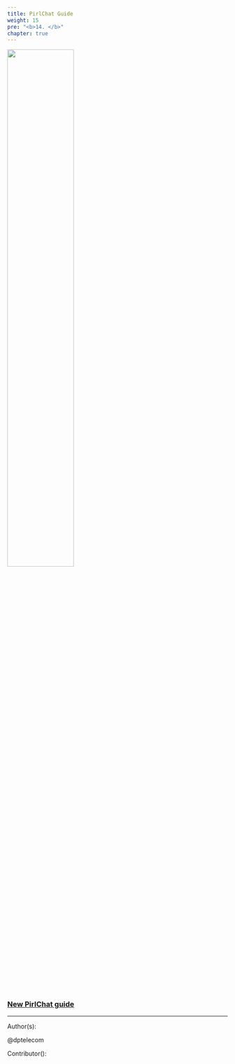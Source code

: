 ```yaml
---
title: PirlChat Guide
weight: 15
pre: "<b>14. </b>"
chapter: true
---
```



<img src="https://pirl.live/ipfs/Qmf9USzmQDxTzbMzRj3gW6sHnDHPUH1WttYSwsaLwG1orT" style="width:55%;">





### [New PirlChat guide](https://support.pirl.io/hc/en-us/categories/360000297678-PirlChat)







---
Author(s):

@dptelecom


Contributor():
